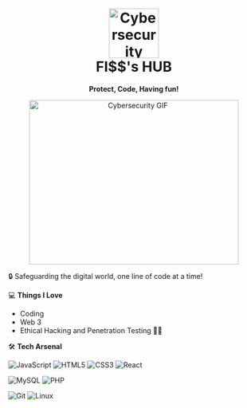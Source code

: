 <h1 align="center">
  <img src="https://s8.gifyu.com/images/979447220829032478.gif" alt="Cybersecurity" height="100px">
  <br>
  FI$$'s HUB
</h1>

<p align="center">
  <strong>Protect, Code, Having fun!</strong>
</p>

<div align="center">
  <img src="https://github.com/votrepseudo/votrepseudo/blob/master/cybersecurity.gif" alt="Cybersecurity GIF" width="420" height="330">
</div>

🔒 Safeguarding the digital world, one line of code at a time!

💻 **Things I Love**
- Coding
- Web 3
- Ethical Hacking and Penetration Testing 👨‍💻


🛠 **Tech Arsenal**

![JavaScript](https://img.shields.io/badge/-JavaScript-000000?style=flat&logo=javascript)
![HTML5](https://img.shields.io/badge/-HTML5-000000?style=flat&logo=HTML5)
![CSS3](https://img.shields.io/badge/-CSS3-000000?style=flat&logo=CSS3)
![React](https://img.shields.io/badge/-React-000000?style=flat&logo=react)


![MySQL](https://img.shields.io/badge/-MySQL-000000?style=flat&logo=MySQL)
![PHP](https://img.shields.io/badge/-MySQL-000000?style=flat&logo=PHP)

![Git](https://img.shields.io/badge/-Git-000000?style=flat&logo=git&logoColor=F05032)
![Linux](https://img.shields.io/badge/-Linux-000000?style=flat&logo=linux&logoColor=FCC624)








